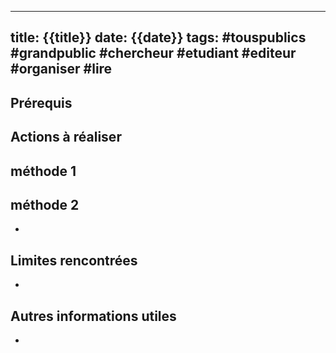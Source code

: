 
---
title: {{title}}
date: {{date}}
tags: #touspublics #grandpublic #chercheur #etudiant #editeur #organiser #lire
---
  <!---- 
utiliser code pour les boutons:  ``
   -->
## Prérequis


## Actions à réaliser

## méthode 1


## méthode 2
  - 

## Limites rencontrées
*  

## Autres informations utiles

* 
